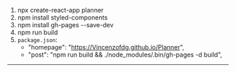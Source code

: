 1. npx create-react-app planner
2. npm install styled-components
3. npm install gh-pages --save-dev
4. npm run build
5. `package.json`:
	- "homepage": "https://Vincenzofdg.github.io/Planner",
	- "post": "npm run build && ./node_modules/.bin/gh-pages -d build",

-------------
